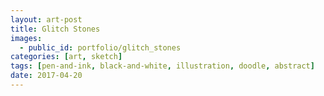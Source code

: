 ```yaml
---
layout: art-post
title: Glitch Stones
images:
  - public_id: portfolio/glitch_stones
categories: [art, sketch]
tags: [pen-and-ink, black-and-white, illustration, doodle, abstract]
date: 2017-04-20
---
```

